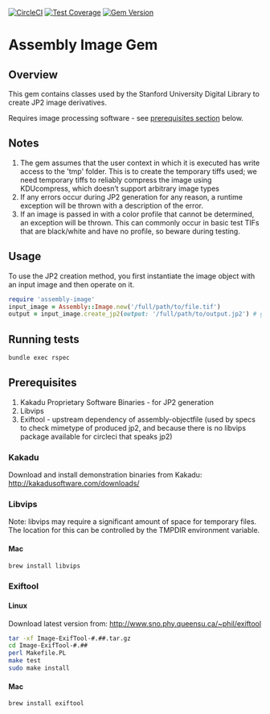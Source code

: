 [![CircleCI](https://circleci.com/gh/sul-dlss/assembly-image/tree/main.svg?style=svg)](https://circleci.com/gh/sul-dlss/assembly-image/tree/main)
[![Test Coverage](https://codecov.io/github/sul-dlss/assembly-image/graph/badge.svg?token=3tCIFjd8Xn)](https://codecov.io/github/sul-dlss/assembly-image)
[![Gem Version](https://badge.fury.io/rb/assembly-image.svg)](https://badge.fury.io/rb/assembly-image)

# Assembly Image Gem

## Overview
This gem contains classes used by the Stanford University Digital Library to create JP2 image derivatives.

Requires image processing software - see [prerequisites section](#prerequisites) below.

## Notes

1. The gem assumes that the user context in which it is executed has write access to the 'tmp' folder.
This is to create the temporary tiffs used;  we need temporary tiffs to reliably compress the image using KDUcompress, which doesn’t support arbitrary image types
2. If any errors occur during JP2 generation for any reason, a runtime exception will be thrown with a description of the error.
3. If an image is passed in with a color profile that cannot be determined, an exception will be thrown. This can commonly occur in basic test TIFs that are black/white and have no profile, so beware during testing.

## Usage

To use the JP2 creation method, you first instantiate the image object with an input image and then operate on it.

```ruby
require 'assembly-image'
input_image = Assembly::Image.new('/full/path/to/file.tif')
output = input_image.create_jp2(output: '/full/path/to/output.jp2') # generate a new JP2 in the specified location
```

## Running tests

```bash
bundle exec rspec
```

## Prerequisites

1. Kakadu Proprietary Software Binaries - for JP2 generation
1. Libvips
1. Exiftool - upstream dependency of assembly-objectfile (used by specs to check mimetype of produced jp2, and because there is no libvips package available for circleci that speaks jp2)

### Kakadu

Download and install demonstration binaries from Kakadu:
http://kakadusoftware.com/downloads/

### Libvips
Note: libvips may require a significant amount of space for temporary files. The location for this can be controlled by the TMPDIR environment variable.

#### Mac

```bash
brew install libvips
```

### Exiftool

#### Linux
Download latest version from: http://www.sno.phy.queensu.ca/~phil/exiftool

```bash
tar -xf Image-ExifTool-#.##.tar.gz
cd Image-ExifTool-#.##
perl Makefile.PL
make test
sudo make install
```

#### Mac
```bash
brew install exiftool
```
